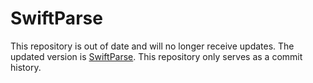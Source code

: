 # SwiftParse

This repository is out of date and will no longer receive updates. The updated version is [SwiftParse](https://github.com/Fleli/SwiftParse). This repository only serves as a commit history.
